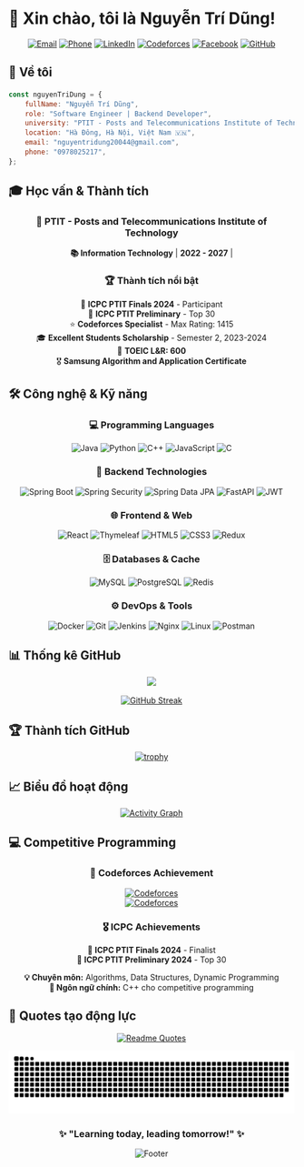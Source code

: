 # 👋 Xin chào, tôi là Nguyễn Trí Dũng!


<div align="center">
  
[![Email](https://img.shields.io/badge/Email-nguyentridung20044@gmail.com-D14836?style=for-the-badge&logo=gmail&logoColor=white)](mailto:nguyentridung20044@gmail.com)
[![Phone](https://img.shields.io/badge/Phone-0978025217-25D366?style=for-the-badge&logo=phone&logoColor=white)](tel:0978025217)
[![LinkedIn](https://img.shields.io/badge/LinkedIn-Nguyễn_Trí_Dũng-0077B5?style=for-the-badge&logo=linkedin&logoColor=white)](https://www.linkedin.com/in/nguyễn-trí-dũng-57897a2b7)
[![Codeforces](https://img.shields.io/badge/Codeforces-ITIS__TrDung-445f9d?style=for-the-badge&logo=Codeforces&logoColor=white)](https://codeforces.com/profile/ITIS_TrDung)
[![Facebook](https://img.shields.io/badge/Facebook-Connect-1877F2?style=for-the-badge&logo=facebook&logoColor=white)](https://www.facebook.com/profile.php?id=100027617010806&mibextid=kFxxJD)
[![GitHub](https://img.shields.io/badge/GitHub-dungnguyen2112-100000?style=for-the-badge&logo=github&logoColor=white)](https://github.com/dungnguyen2112)
  
</div>

## 🚀 Về tôi

```javascript
const nguyenTriDung = {
    fullName: "Nguyễn Trí Dũng",
    role: "Software Engineer | Backend Developer",
    university: "PTIT - Posts and Telecommunications Institute of Technology",
    location: "Hà Đông, Hà Nội, Việt Nam 🇻🇳",
    email: "nguyentridung20044@gmail.com",
    phone: "0978025217",
};
```

## 🎓 Học vấn & Thành tích

<div align="center">

### 🏫 **PTIT - Posts and Telecommunications Institute of Technology**
**📚 Information Technology** | **2022 - 2027** |

### 🏆 **Thành tích nổi bật**
🥇 **ICPC PTIT Finals 2024** - Participant  
🥈 **ICPC PTIT Preliminary** - Top 30  
⭐ **Codeforces Specialist** - Max Rating: 1415  
🎓 **Excellent Students Scholarship** - Semester 2, 2023-2024  
📜 **TOEIC L&R: 600**  
🎖️ **Samsung Algorithm and Application Certificate**

</div>

## 🛠️ Công nghệ & Kỹ năng

<div align="center">

### 💻 Programming Languages
![Java](https://img.shields.io/badge/Java-ED8B00?style=for-the-badge&logo=openjdk&logoColor=white)
![Python](https://img.shields.io/badge/Python-3776AB?style=for-the-badge&logo=python&logoColor=white)
![C++](https://img.shields.io/badge/C++-00599C?style=for-the-badge&logo=c%2B%2B&logoColor=white)
![JavaScript](https://img.shields.io/badge/JavaScript-F7DF1E?style=for-the-badge&logo=javascript&logoColor=black)
![C](https://img.shields.io/badge/C-00599C?style=for-the-badge&logo=c&logoColor=white)

### 🚀 Backend Technologies
![Spring Boot](https://img.shields.io/badge/Spring_Boot-6DB33F?style=for-the-badge&logo=spring-boot&logoColor=white)
![Spring Security](https://img.shields.io/badge/Spring_Security-6DB33F?style=for-the-badge&logo=spring-security&logoColor=white)
![Spring Data JPA](https://img.shields.io/badge/Spring_Data_JPA-6DB33F?style=for-the-badge&logo=spring&logoColor=white)
![FastAPI](https://img.shields.io/badge/FastAPI-005571?style=for-the-badge&logo=fastapi&logoColor=white)
![JWT](https://img.shields.io/badge/JWT-black?style=for-the-badge&logo=JSON%20web%20tokens)

### 🌐 Frontend & Web
![React](https://img.shields.io/badge/React-20232A?style=for-the-badge&logo=react&logoColor=61DAFB)
![Thymeleaf](https://img.shields.io/badge/Thymeleaf-005F0F?style=for-the-badge&logo=thymeleaf&logoColor=white)
![HTML5](https://img.shields.io/badge/HTML5-E34F26?style=for-the-badge&logo=html5&logoColor=white)
![CSS3](https://img.shields.io/badge/CSS3-1572B6?style=for-the-badge&logo=css3&logoColor=white)
![Redux](https://img.shields.io/badge/Redux-593D88?style=for-the-badge&logo=redux&logoColor=white)

### 🗄️ Databases & Cache
![MySQL](https://img.shields.io/badge/MySQL-005C84?style=for-the-badge&logo=mysql&logoColor=white)
![PostgreSQL](https://img.shields.io/badge/PostgreSQL-316192?style=for-the-badge&logo=postgresql&logoColor=white)
![Redis](https://img.shields.io/badge/Redis-DC382D?style=for-the-badge&logo=redis&logoColor=white)

### ⚙️ DevOps & Tools
![Docker](https://img.shields.io/badge/Docker-2496ED?style=for-the-badge&logo=docker&logoColor=white)
![Git](https://img.shields.io/badge/Git-F05032?style=for-the-badge&logo=git&logoColor=white)
![Jenkins](https://img.shields.io/badge/Jenkins-D24939?style=for-the-badge&logo=jenkins&logoColor=white)
![Nginx](https://img.shields.io/badge/Nginx-009639?style=for-the-badge&logo=nginx&logoColor=white)
![Linux](https://img.shields.io/badge/Linux-FCC624?style=for-the-badge&logo=linux&logoColor=black)
![Postman](https://img.shields.io/badge/Postman-FF6C37?style=for-the-badge&logo=postman&logoColor=white)

</div>

## 📊 Thống kê GitHub

<div align="center">
  
  
  <img height="180em" src="https://github-readme-stats.vercel.app/api/top-langs/?username=dungnguyen2112&layout=compact&langs_count=8&theme=tokyonight"/>
  
</div>

<div align="center">
  
  [![GitHub Streak](https://github-readme-streak-stats.herokuapp.com/?user=dungnguyen2112&theme=tokyonight)](https://github.com/dungnguyen2112)
  
</div>

## 🏆 Thành tích GitHub

<div align="center">
  
  [![trophy](https://github-profile-trophy.vercel.app/?username=dungnguyen2112&theme=onedark&column=7)](https://github.com/dungnguyen2112)
  
</div>

## 📈 Biểu đồ hoạt động

<div align="center">
  
  [![Activity Graph](https://github-readme-activity-graph.vercel.app/graph?username=dungnguyen2112&theme=tokyo-night)](https://github.com/dungnguyen2112)
  
</div>

## 💻 Competitive Programming

<div align="center">
  
  ### 🏅 **Codeforces Achievement**
  [![Codeforces](https://img.shields.io/badge/ITIS__TrDung-Pupil_1359-green?style=for-the-badge&logo=codeforces&logoColor=white)](https://codeforces.com/profile/ITIS_TrDung)  
  [![Codeforces](https://img.shields.io/badge/TrDungDev-Specialist_1415-turquoise?style=for-the-badge&logo=codeforces&logoColor=white)](https://codeforces.com/profile/TrDungDev)
  
  ### 🎖️ **ICPC Achievements**
  🥇 **ICPC PTIT Finals 2024** - Finalist  
  🥈 **ICPC PTIT Preliminary 2024** - Top 30  
  
  **💡 Chuyên môn:** Algorithms, Data Structures, Dynamic Programming  
  **🔧 Ngôn ngữ chính:** C++ cho competitive programming
  
</div>

## 🌟 Quotes tạo động lực

<div align="center">
  
  [![Readme Quotes](https://quotes-github-readme.vercel.app/api?type=horizontal&theme=tokyonight)](https://github.com/piyushsuthar/github-readme-quotes)
  
</div>



<div align="center">
  
  <img src="https://raw.githubusercontent.com/platane/snk/output/github-contribution-grid-snake.svg" alt="Snake animation" />
  
  ### ✨ "Learning today, leading tomorrow!" ✨
  
  
</div>

<div align="center">
  
  ![Footer](https://capsule-render.vercel.app/api?type=waving&color=gradient&height=100&section=footer)
  
</div>


